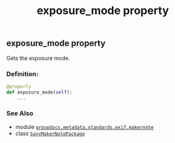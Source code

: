 ﻿---
title: exposure_mode property
second_title: GroupDocs.Metadata for Python via .NET API References
description: 
type: docs
url: /python-net/groupdocs.metadata.standards.exif.makernote/sonymakernotepackage/exposure_mode/
is_root: false
weight: 210
---

## exposure_mode property


Gets the exposure mode.
### Definition:
```python
@property
def exposure_mode(self):
    ...
```

### See Also
* module [`groupdocs.metadata.standards.exif.makernote`](../../)
* class [`SonyMakerNotePackage`](/metadata/python-net/groupdocs.metadata.standards.exif.makernote/sonymakernotepackage)

